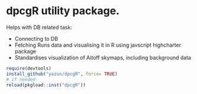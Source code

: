 # dpcgR utility package.

Helps with DB related task:
* Connecting to DB
* Fetching Runs data and visualising it in R using javscript highcharter package
* Standardises visualization of Aitoff skymaps, including background data

```R
require(devtools)
install_github("yazun/dpcgR", force= TRUE)
# if needed
reload(pkgload::inst("dpcgR"))

```

